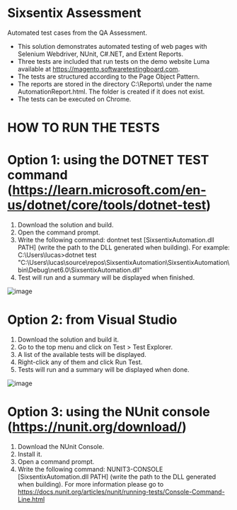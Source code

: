 # Sixsentix Assessment
Automated test cases from the QA Assessment.

- This solution demonstrates automated testing of web pages with Selenium Webdriver, NUnit, C#.NET, and Extent Reports.
- Three tests are included that run tests on the demo website Luma available at https://magento.softwaretestingboard.com.
- The tests are structured according to the Page Object Pattern.
- The reports are stored in the directory C:\Reports\ under the name AutomationReport.html. The folder is created if it does not exist.
- The tests can be executed on Chrome.

# HOW TO RUN THE TESTS
# Option 1: using the DOTNET TEST command (https://learn.microsoft.com/en-us/dotnet/core/tools/dotnet-test)
1. Download the solution and build. 
2. Open the command prompt.
3. Write the following command: dontnet test [SixsentixAutomation.dll PATH] (write the path to the DLL generated when building).
   For example: C:\Users\lucas>dotnet test "C:\Users\lucas\source\repos\SixsentixAutomation\SixsentixAutomation\bin\Debug\net6.0\SixsentixAutomation.dll"
4. Test will run and a summary will be displayed when finished.

![image](https://github.com/lucasruben/SixsentixAssessment/assets/18044146/cb4e9b64-41cd-484a-8aa9-c6074a4d5d18)

# Option 2: from Visual Studio
1. Download the solution and build it.
2. Go to the top menu and click on Test > Test Explorer.
3. A list of the available tests will be displayed.
4. Right-click any of them and click Run Test.
5. Tests will run and a summary will be displayed when done.

![image](https://github.com/lucasruben/SixsentixAssessment/assets/18044146/212a84fc-5e85-4da0-98a4-6f4183f4d7f0)

# Option 3: using the NUnit console (https://nunit.org/download/)
1. Download the NUnit Console.
2. Install it.
3. Open a command prompt.
4. Write the following command: NUNIT3-CONSOLE [SixsentixAutomation.dll PATH] (write the path to the DLL generated when building).
   For more information please go to https://docs.nunit.org/articles/nunit/running-tests/Console-Command-Line.html

